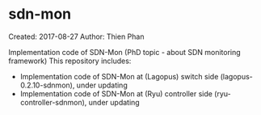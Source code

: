 # sdn-mon
Created: 2017-08-27
Author: Thien Phan 

Implementation code of SDN-Mon (PhD topic - about SDN monitoring framework)
This repository includes:

- Implementation code of SDN-Mon at (Lagopus) switch side (lagopus-0.2.10-sdnmon), under updating 
- Implementation code of SDN-Mon at (Ryu) controller side (ryu-controller-sdnmon), under updating
